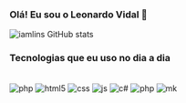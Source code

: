### Olá! Eu sou o Leonardo Vidal 👋

![iamlins GitHub stats](https://github-readme-stats.vercel.app/api?username=iamlins&show_icons=true&theme=tokyonight)

### Tecnologias que eu uso no dia a dia

<div style= "display: inline_block"><br/>
    <img align="center" alt="php" src="https://img.shields.io/badge/MySQL-00000F?style=for-the-badge&logo=mysql&logoColor=white">
    <img align="center" alt="html5" src="https://img.shields.io/badge/HTML5-E34F26?style=for-the-badge&logo=html5&logoColor=white">
    <img align="center" alt="css" src="https://img.shields.io/badge/CSS3-1572B6?style=for-the-badge&logo=css3&logoColor=white">
    <img align="center" alt="js" src="https://img.shields.io/badge/JavaScript-F7DF1E?style=for-the-badge&logo=javascript&logoColor=black">
    <img align="center" alt="c#" src="https://img.shields.io/badge/C%23-239120?style=for-the-badge&logo=c-sharp&logoColor=white">
    <img align="center" alt="php" src="https://img.shields.io/badge/PHP-777BB4?style=for-the-badge&logo=php&logoColor=white">
     <img align="center" alt="mk" src="https://img.shields.io/badge/Markdown-000000?style=for-the-badge&logo=markdown&logoColor=white">
     
</div>
